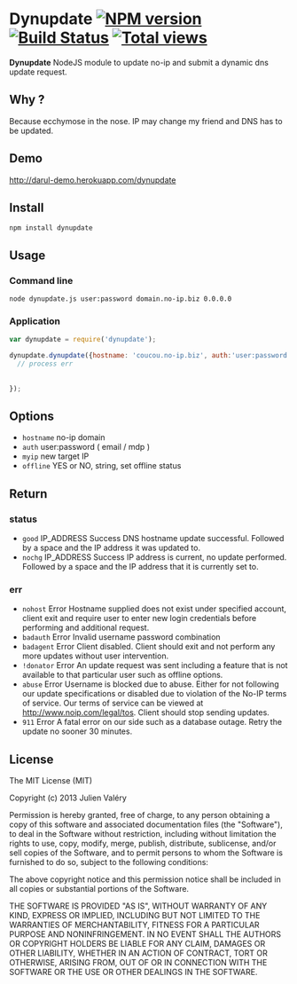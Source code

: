 # Dynupdate [![NPM version](https://badge.fury.io/js/dynupdate.png)](http://badge.fury.io/js/dynupdate) [![Build Status](https://travis-ci.org/darul75/dynupdate.png?branch=master)](https://travis-ci.org/darul75/dynupdate) [![Total views](https://sourcegraph.com/api/repos/github.com/darul75/dynupdate/counters/views.png)](https://sourcegraph.com/github.com/darul75/dynupdate)

**Dynupdate** NodeJS module to update no-ip and submit a dynamic dns update request.

## Why ?

Because ecchymose in the nose. IP may change my friend and DNS has to be updated.

## Demo

http://darul-demo.herokuapp.com/dynupdate

## Install

~~~
npm install dynupdate
~~~

## Usage

### Command line
```
node dynupdate.js user:password domain.no-ip.biz 0.0.0.0
```

### Application
```javascript
var dynupdate = require('dynupdate');

dynupdate.dynupdate({hostname: 'coucou.no-ip.biz', auth:'user:password', myip: '0.0.0.0'}, function(err, status) {
  // process err
  
  
});
```

## Options

* `hostname` no-ip domain 
* `auth` user:password ( email / mdp )
* `myip` new target IP
* `offline` YES or NO, string, set offline status
        
## Return    

### status
* `good` IP_ADDRESS Success DNS hostname update successful. Followed by a space and the IP address it was updated to.
* `nochg` IP_ADDRESS  Success IP address is current, no update performed. Followed by a space and the IP address that it is currently set to.

### err
* `nohost`  Error Hostname supplied does not exist under specified account, client exit and require user to enter new login credentials before performing and additional request.
* `badauth`  Error Invalid username password combination
* `badagent` Error Client disabled. Client should exit and not perform any more updates without user intervention.
* `!donator` Error An update request was sent including a feature that is not available to that particular user such as offline options.
* `abuse` Error Username is blocked due to abuse. Either for not following our update specifications or disabled due to violation of the No-IP terms of service. Our terms of service can be viewed at http://www.noip.com/legal/tos. Client should stop sending updates.
* `911` Error A fatal error on our side such as a database outage. Retry the update no sooner 30 minutes.

## License

The MIT License (MIT)

Copyright (c) 2013 Julien Valéry

Permission is hereby granted, free of charge, to any person obtaining a copy
of this software and associated documentation files (the "Software"), to deal
in the Software without restriction, including without limitation the rights
to use, copy, modify, merge, publish, distribute, sublicense, and/or sell
copies of the Software, and to permit persons to whom the Software is
furnished to do so, subject to the following conditions:

The above copyright notice and this permission notice shall be included in
all copies or substantial portions of the Software.

THE SOFTWARE IS PROVIDED "AS IS", WITHOUT WARRANTY OF ANY KIND, EXPRESS OR
IMPLIED, INCLUDING BUT NOT LIMITED TO THE WARRANTIES OF MERCHANTABILITY,
FITNESS FOR A PARTICULAR PURPOSE AND NONINFRINGEMENT. IN NO EVENT SHALL THE
AUTHORS OR COPYRIGHT HOLDERS BE LIABLE FOR ANY CLAIM, DAMAGES OR OTHER
LIABILITY, WHETHER IN AN ACTION OF CONTRACT, TORT OR OTHERWISE, ARISING FROM,
OUT OF OR IN CONNECTION WITH THE SOFTWARE OR THE USE OR OTHER DEALINGS IN
THE SOFTWARE.
